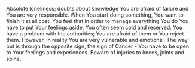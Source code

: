 Absolute loneliness; doubts about knowledge
You are afraid of failure and You are very responsible. 
When You start doing something, You want to finish it at all cost. 
You feel that in order to manage everything You do You have to put Your feelings aside. 
You often seem cold and reserved. 
You have a problem with the authorities; You are afraid of them or You reject them. 
However, in reality You are very vulnerable and emotional. 
The way out is through the opposite sign, the sign of Cancer - You have to be open to Your feelings and experiences.
Beware of injuries to knees, joints and spine.